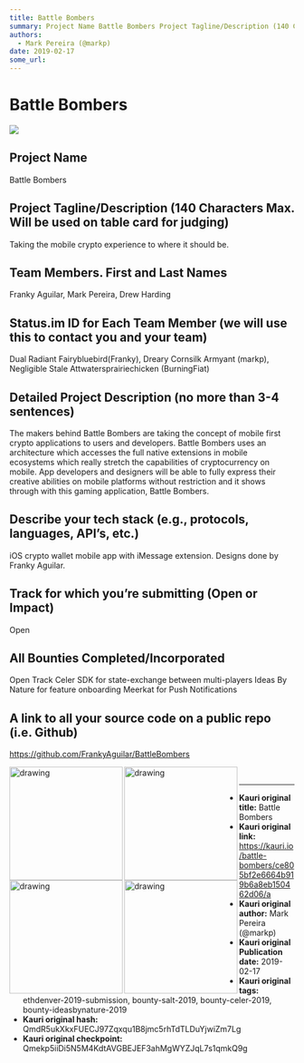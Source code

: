 ```yaml
---
title: Battle Bombers
summary: Project Name Battle Bombers Project Tagline/Description (140 Characters Max. Will be used on table card for judging) Taking the mobile crypto experience to where it should be. Team Members. First and Last Names Franky Aguilar, Mark Pereira, Drew Harding Status.im ID for Each Team Member (we will use this to contact you and your team) Dual Radiant Fairybluebird(Franky), Dreary Cornsilk Armyant (markp), Negligible Stale Attwatersprairiechicken (BurningFiat) Detailed Project Description (no more th
authors:
  - Mark Pereira (@markp)
date: 2019-02-17
some_url: 
---
```


# Battle Bombers

![](https://ipfs.infura.io/ipfs/QmaV4VHxEctn9RNABPKiNYQ9b3xSPWvW7ovYpvPaPT2LN8)



  
## Project Name
Battle Bombers

## Project Tagline/Description (140 Characters Max. Will be used on table card for judging)
Taking the mobile crypto experience to where it should be.

## Team Members. First and Last Names
Franky Aguilar, Mark Pereira, Drew Harding

## Status.im ID for Each Team Member (we will use this to contact you and your team)
Dual Radiant Fairybluebird(Franky), Dreary Cornsilk Armyant (markp), Negligible Stale Attwatersprairiechicken (BurningFiat)

## Detailed Project Description (no more than 3-4 sentences)
The makers behind Battle Bombers are taking the concept of mobile first crypto applications to users and developers. Battle Bombers uses an architecture which accesses the full native extensions in mobile ecosystems which really stretch the capabilities of cryptocurrency on mobile. App developers and designers will be able to fully express their creative abilities on mobile platforms without restriction and it shows through with this gaming application, Battle Bombers.

## Describe your tech stack (e.g., protocols, languages, API’s, etc.)
iOS crypto wallet mobile app with iMessage extension. Designs done by Franky Aguilar. 

## Track for which you’re submitting (Open or Impact)
Open

## All Bounties Completed/Incorporated
Open Track
Celer SDK for state-exchange between multi-players
Ideas By Nature for feature onboarding
Meerkat for Push Notifications

## A link to all your source code on a public repo (i.e. Github)
https://github.com/FrankyAguilar/BattleBombers

<p align="left">
<img align="left" src="https://ipfs.infura.io/ipfs/QmWgFRtp9LKe1jq2UbuCyvjSo1NqAx1TsUJ1BCGDZZB5aS" alt="drawing" width="200"/> <img align="left" src="https://ipfs.infura.io/ipfs/QmT4z1CMH3jLbb4NzQH6UNQcp8XgVswD9Ekg8XzXMGiC1c" alt="drawing" width="200"/><img align="left" src="https://ipfs.infura.io/ipfs/QmaV4VHxEctn9RNABPKiNYQ9b3xSPWvW7ovYpvPaPT2LN8" alt="drawing" width="200"/><img align="left" src="https://ipfs.infura.io/ipfs/QmSoWXuzMkQ3YepKRYH8fWPpswFKYY4LnaQoQwCERpikY7" alt="drawing" width="200"/>
</p>
 <br/>

<p align="centre"></p> 




---

- **Kauri original title:** Battle Bombers
- **Kauri original link:** https://kauri.io/battle-bombers/ce805bf2e6664b919b6a8eb150462d06/a
- **Kauri original author:** Mark Pereira (@markp)
- **Kauri original Publication date:** 2019-02-17
- **Kauri original tags:** ethdenver-2019-submission, bounty-salt-2019, bounty-celer-2019, bounty-ideasbynature-2019
- **Kauri original hash:** QmdR5ukXkxFUECJ97Zqxqu1B8jmc5rhTdTLDuYjwiZm7Lg
- **Kauri original checkpoint:** Qmekp5iiDi5N5M4KdtAVGBEJEF3ahMgWYZJqL7s1qmkQ9g



